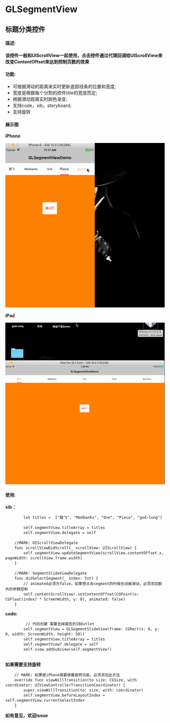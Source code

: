 # GLSegmentView

## 标题分类控件

#### 描述:

   **该控件一般和UIScrollView一起使用，点击控件通过代理回调给UIScrollView来
    改变ContentOffset来达到控制页数的效果**

#### 功能:

  * 可根据滑动的距离来实时更新底部线条的位置和宽度;
  * 宽度是根据每个分割的控件title的宽度而定;
  * 根据滑动距离实时颜色渐变;
  * 支持code，xib，storyboard;
  * 支持旋转
 
 
#### 展示图

**iPhone**

 ![](https://github.com/god-long/GLSegmentSlideView/raw/master/GLSegmentView-iPhone.gif)

**iPad**

 ![](https://github.com/god-long/GLSegmentSlideView/raw/master/GLSegmentView-iPad.gif)


#### 使用:

**xib：**

```
        let titles =  ["路飞", "Medbanks", "One", "Piece", "god~long"]

        self.segmentView.titleArray = titles
        self.segmentView.delegate = self

    //MARK: UIScrollViewDelegate
    func scrollViewDidScroll(_ scrollView: UIScrollView) {
        self.segmentView.updateSegmentView(scrollView.contentOffset.x, pageWidth: scrollView.frame.width)
    }

    //MARK: SegmentSlideViewDelegate
    func didSelectSegment(_ index: Int) {
        // animated必须为false，如果想点击segment的时候也动画滑动，必须添加额外的参数控制
        self.contentScrollView!.setContentOffset(CGPoint(x: CGFloat(index) * ScreenWidth, y: 0), animated: false)
    }

```

**code:**

```
         // 代码创建 需要去掉属性的IBOutlet
      	self.segmentView = GLSegmentSlideView(frame: CGRect(x: 0, y: 0, width: ScreenWidth, height: 50))
        self.segmentView.titleArray = titles
        self.segmentView?.delegate = self
        self.view.addSubview(self.segmentView!)


```

**如果需要支持旋转**

```
    // MARK: 如果是iPhone需要屏幕旋转功能，必须添加此方法
    override func viewWillTransition(to size: CGSize, with coordinator: UIViewControllerTransitionCoordinator) {
        super.viewWillTransition(to: size, with: coordinator)
        self.segmentView.beforeLayoutIndex = self.segmentView.currentSelectIndex
    }

```


 

 **如有意见，欢迎issue**
